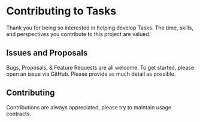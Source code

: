 # Contributing to Tasks

Thank you for being so interested in helping develop Tasks. The time, skills, and perspectives you contribute to this project are valued.

## Issues and Proposals

Bugs, Proposals, & Feature Requests are all welcome. To get started, please open an issue via GitHub. Please provide as much detail as possible.

## Contributing

Contributions are always appreciated, please try to maintain usage contracts.
